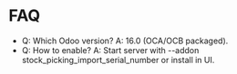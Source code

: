 # FAQ

- Q: Which Odoo version? A: 16.0 (OCA/OCB packaged).
- Q: How to enable? A: Start server with --addon stock_picking_import_serial_number or install in UI.

